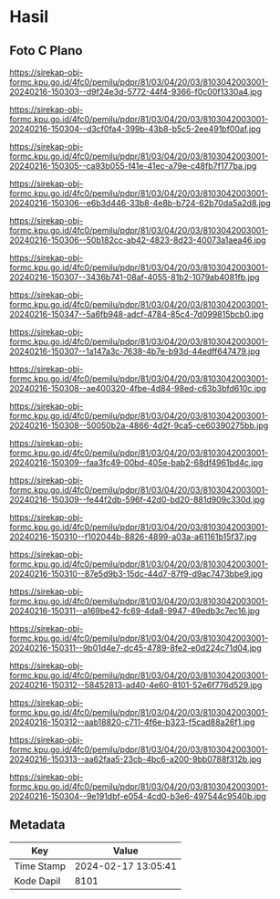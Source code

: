 # Hasil

## Foto C Plano

https://sirekap-obj-formc.kpu.go.id/4fc0/pemilu/pdpr/81/03/04/20/03/8103042003001-20240216-150303--d9f24e3d-5772-44f4-9366-f0c00f1330a4.jpg

https://sirekap-obj-formc.kpu.go.id/4fc0/pemilu/pdpr/81/03/04/20/03/8103042003001-20240216-150304--d3cf0fa4-399b-43b8-b5c5-2ee491bf00af.jpg

https://sirekap-obj-formc.kpu.go.id/4fc0/pemilu/pdpr/81/03/04/20/03/8103042003001-20240216-150305--ca93b055-f41e-41ec-a79e-c48fb7f177ba.jpg

https://sirekap-obj-formc.kpu.go.id/4fc0/pemilu/pdpr/81/03/04/20/03/8103042003001-20240216-150306--e6b3d446-33b8-4e8b-b724-62b70da5a2d8.jpg

https://sirekap-obj-formc.kpu.go.id/4fc0/pemilu/pdpr/81/03/04/20/03/8103042003001-20240216-150306--50b182cc-ab42-4823-8d23-40073a1aea46.jpg

https://sirekap-obj-formc.kpu.go.id/4fc0/pemilu/pdpr/81/03/04/20/03/8103042003001-20240216-150307--3436b741-08af-4055-81b2-1079ab4081fb.jpg

https://sirekap-obj-formc.kpu.go.id/4fc0/pemilu/pdpr/81/03/04/20/03/8103042003001-20240216-150347--5a6fb948-adcf-4784-85c4-7d099815bcb0.jpg

https://sirekap-obj-formc.kpu.go.id/4fc0/pemilu/pdpr/81/03/04/20/03/8103042003001-20240216-150307--1a147a3c-7638-4b7e-b93d-44edff647479.jpg

https://sirekap-obj-formc.kpu.go.id/4fc0/pemilu/pdpr/81/03/04/20/03/8103042003001-20240216-150308--ae400320-4fbe-4d84-98ed-c63b3bfd610c.jpg

https://sirekap-obj-formc.kpu.go.id/4fc0/pemilu/pdpr/81/03/04/20/03/8103042003001-20240216-150308--50050b2a-4866-4d2f-9ca5-ce60390275bb.jpg

https://sirekap-obj-formc.kpu.go.id/4fc0/pemilu/pdpr/81/03/04/20/03/8103042003001-20240216-150309--faa3fc49-00bd-405e-bab2-68df4961bd4c.jpg

https://sirekap-obj-formc.kpu.go.id/4fc0/pemilu/pdpr/81/03/04/20/03/8103042003001-20240216-150309--fe44f2db-596f-42d0-bd20-881d909c330d.jpg

https://sirekap-obj-formc.kpu.go.id/4fc0/pemilu/pdpr/81/03/04/20/03/8103042003001-20240216-150310--f102044b-8826-4899-a03a-a61161b15f37.jpg

https://sirekap-obj-formc.kpu.go.id/4fc0/pemilu/pdpr/81/03/04/20/03/8103042003001-20240216-150310--87e5d9b3-15dc-44d7-87f9-d9ac7473bbe9.jpg

https://sirekap-obj-formc.kpu.go.id/4fc0/pemilu/pdpr/81/03/04/20/03/8103042003001-20240216-150311--a169be42-fc69-4da8-9947-49edb3c7ec16.jpg

https://sirekap-obj-formc.kpu.go.id/4fc0/pemilu/pdpr/81/03/04/20/03/8103042003001-20240216-150311--9b01d4e7-dc45-4789-8fe2-e0d224c71d04.jpg

https://sirekap-obj-formc.kpu.go.id/4fc0/pemilu/pdpr/81/03/04/20/03/8103042003001-20240216-150312--58452813-ad40-4e60-8101-52e6f776d529.jpg

https://sirekap-obj-formc.kpu.go.id/4fc0/pemilu/pdpr/81/03/04/20/03/8103042003001-20240216-150312--aab18820-c711-4f6e-b323-f5cad88a26f1.jpg

https://sirekap-obj-formc.kpu.go.id/4fc0/pemilu/pdpr/81/03/04/20/03/8103042003001-20240216-150313--aa62faa5-23cb-4bc6-a200-9bb0788f312b.jpg

https://sirekap-obj-formc.kpu.go.id/4fc0/pemilu/pdpr/81/03/04/20/03/8103042003001-20240216-150304--9e191dbf-e054-4cd0-b3e6-497544c9540b.jpg


## Metadata

| Key        | Value               |
| ---------- | ------------------- |
| Time Stamp | 2024-02-17 13:05:41 |
| Kode Dapil | 8101                |



